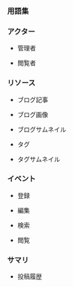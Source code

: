 ### 用語集

### アクター
- 管理者

- 閲覧者

### リソース

- ブログ記事

- ブログ画像

- ブログサムネイル

- タグ

- タグサムネイル

### イベント
- 登録

- 編集

- 検索

- 閲覧

### サマリ
- 投稿履歴